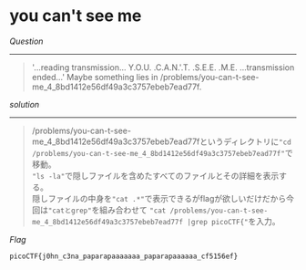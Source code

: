 # you can't see me

*Question*
*****
> '...reading transmission... Y.O.U. .C.A.N.'.T. .S.E.E. .M.E. ...transmission ended...' Maybe something lies in                    /problems/you-can-t-see-me_4_8bd1412e56df49a3c3757ebeb7ead77f. 

*solution*
*****
>/problems/you-can-t-see-me_4_8bd1412e56df49a3c3757ebeb7ead77fというディレクトリに`"cd /problems/you-can-t-see-me_4_8bd1412e56df49a3c3757ebeb7ead77f"`で移動。  
>`"ls -la"`で隠しファイルを含めたすべてのファイルとその詳細を表示する。  
>隠しファイルの中身を`"cat .*"`で表示できるがflagが欲しいだけだから今回は`"catとgrep"`を組み合わせて
>`"cat /problems/you-can-t-see-me_4_8bd1412e56df49a3c3757ebeb7ead77f |grep picoCTF{"`を入力。  

*Flag*

`picoCTF{j0hn_c3na_paparapaaaaaaa_paparapaaaaaa_cf5156ef}`


